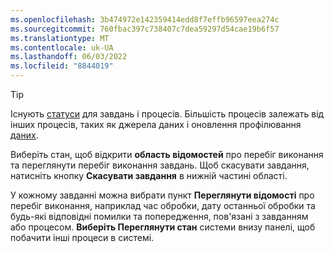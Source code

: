 ```yaml
---
ms.openlocfilehash: 3b474972e142359414edd8f7effb96597eea274c
ms.sourcegitcommit: 760fbac397c738407c7dea59297d54cae19b6f57
ms.translationtype: MT
ms.contentlocale: uk-UA
ms.lasthandoff: 06/03/2022
ms.locfileid: "8844019"
---
```

> [!TIP] 
> Існують [статуси](../system.md#status-definitions) для завдань і процесів. Більшість процесів залежать від інших процесів, таких як джерела даних і оновлення профілювання [даних](../system.md#refresh-processes). 
> 
> Виберіть стан, щоб відкрити **область відомостей** про перебіг виконання та переглянути перебіг виконання завдань. Щоб скасувати завдання, натисніть кнопку **Скасувати завдання** в нижній частині області. 
> 
> У кожному завданні можна вибрати пункт **Переглянути відомості** про перебіг виконання, наприклад час обробки, дату останньої обробки та будь-які відповідні помилки та попередження, пов'язані з завданням або процесом. **Виберіть Переглянути стан** системи внизу панелі, щоб побачити інші процеси в системі.